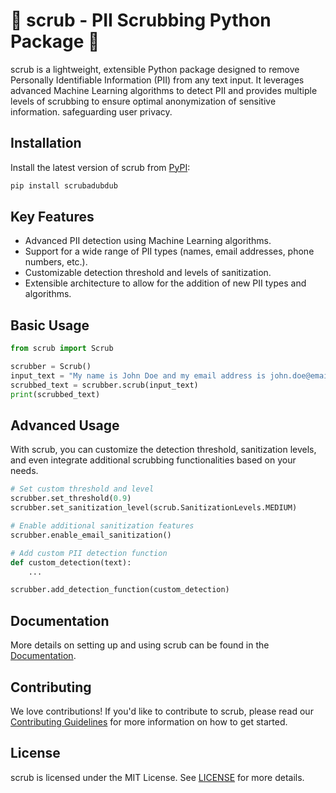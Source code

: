 # 🫧 scrub - PII Scrubbing Python Package 🫧

scrub is a lightweight, extensible Python package designed to remove Personally Identifiable Information (PII) from any text input. It leverages advanced Machine Learning algorithms to detect PII and provides multiple levels of scrubbing to ensure optimal anonymization of sensitive information. safeguarding user privacy.

## Installation

Install the latest version of scrub from [PyPI](https://pypi.org/project/scrubadubdub/):

```bash
pip install scrubadubdub
```

## Key Features

- Advanced PII detection using Machine Learning algorithms.
- Support for a wide range of PII types (names, email addresses, phone numbers, etc.).
- Customizable detection threshold and levels of sanitization.
- Extensible architecture to allow for the addition of new PII types and algorithms.

## Basic Usage

```python
from scrub import Scrub

scrubber = Scrub()
input_text = "My name is John Doe and my email address is john.doe@email.com, and my phone number is 123-456-7890"
scrubbed_text = scrubber.scrub(input_text)
print(scrubbed_text)
```

## Advanced Usage

With scrub, you can customize the detection threshold, sanitization levels, and even integrate additional scrubbing functionalities based on your needs.

```python
# Set custom threshold and level
scrubber.set_threshold(0.9)
scrubber.set_sanitization_level(scrub.SanitizationLevels.MEDIUM)

# Enable additional sanitization features
scrubber.enable_email_sanitization()

# Add custom PII detection function
def custom_detection(text):
    ...

scrubber.add_detection_function(custom_detection)
```

## Documentation

More details on setting up and using scrub can be found in the [Documentation](https://scrub.readthedocs.io).

## Contributing

We love contributions! If you'd like to contribute to scrub, please read our [Contributing Guidelines](./CONTRIBUTING.md) for more information on how to get started.

## License

scrub is licensed under the MIT License. See [LICENSE](./LICENSE) for more details.